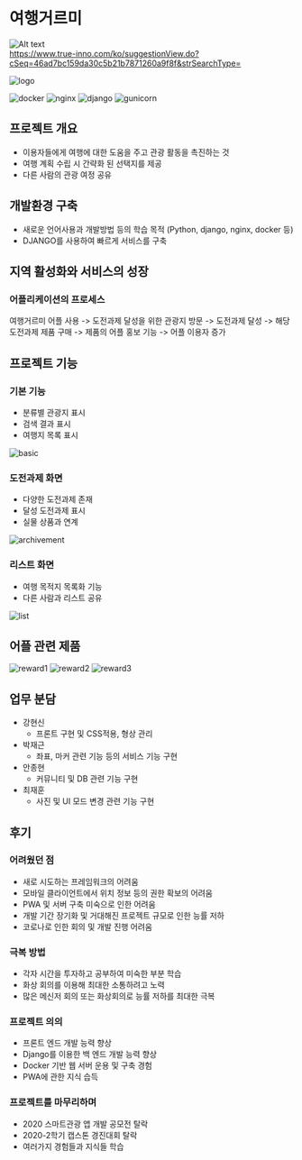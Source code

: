 # 여행거르미


![Alt text](res/app_poster.png)   
https://www.true-inno.com/ko/suggestionView.do?cSeq=46ad7bc159da30c5b21b7871260a9f8f&strSearchType=


![logo](res/yeohaeng.png)

![docker](res/docker.png)
![nginx](res/nginx.png)
![django](res/django.png)
![gunicorn](res/gunicorn.png)



## 프로젝트 개요
- 이용자들에게 여행에 대한 도움을 주고 관광 활동을 촉진하는 것
- 여행 계획 수립 시 간략화 된 선택지를 제공
- 다른 사람의 관광 여정 공유
  
## 개발환경 구축 
- 새로운 언어사용과 개발방법 등의 학습 목적 (Python, django, nginx, docker 등)
- DJANGO를 사용하여 빠르게 서비스를 구축 


## 지역 활성화와 서비스의 성장
### 어플리케이션의 프로세스 
여행거르미 어플 사용 -> 도전과제 달성을 위한 관광지 방문 -> 도전과제 달성 -> 해당 도전과제 제품 구매 -> 제품의 어플 홍보 기능 -> 어플 이용자 증가

## 프로젝트 기능

### 기본 기능
- 분류별 관광지 표시 
- 검색 결과 표시
- 여행지 목록 표시

![basic](res/basic.png)

### 도전과제 화면
- 다양한 도전과제 존재
- 달성 도전과제 표시
- 실물 상품과 연계

![archivement](res/archivement.png)

### 리스트 화면 
- 여행 목적지 목록화 기능
- 다른 사람과 리스트 공유

![list](res/list.png)

## 어플 관련 제품
![reward1](res/reward1.jpg)
![reward2](res/reward2.jpg)
![reward3](res/reward3.jpg)

## 업무 분담
- 강현신 
    - 프론트 구현 및 CSS적용, 형상 관리
- 박재근
    - 좌표, 마커 관련 기능 등의 서비스 기능 구현
- 안종현
    - 커뮤니티 및 DB 관련 기능 구현
- 최재훈
    - 사진 및 UI 모드 변경 관련 기능 구현


## 후기

### 어려웠던 점 
- 새로 시도하는 프레임워크의 어려움
- 모바일 클라이언트에서 위치 정보 등의 권한 확보의 어려움
- PWA 및 서버 구축 미숙으로 인한 어려움
- 개발 기간 장기화 및 거대해진 프로젝트 규모로 인한 능률 저하
- 코로나로 인한 회의 및 개발 진행 어려움

### 극복 방법
- 각자 시간을 투자하고 공부하여 미숙한 부분 학습
- 화상 회의를 이용해 최대한 소통하려고 노력 
- 많은 메신저 회의 또는 화상회의로 능률 저하를 최대한 극복
  
### 프로젝트 의의
- 프론트 엔드 개발 능력 향상 
- Django를 이용한 백 엔드 개발 능력 향상
- Docker 기반 웹 서버 운용 및 구축 경험
- PWA에 관한 지식 습득

### 프로젝트를 마무리하며
- 2020 스마트관광 앱 개발 공모전 탈락
- 2020-2학기 캡스톤 경진대회 탈락
- 여러가지 경험들과 지식들 학습
